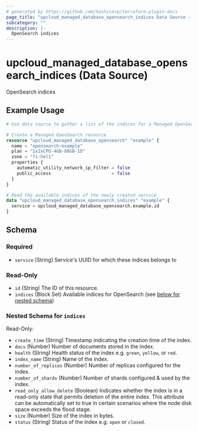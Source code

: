 ```yaml
---
# generated by https://github.com/hashicorp/terraform-plugin-docs
page_title: "upcloud_managed_database_opensearch_indices Data Source - terraform-provider-upcloud"
subcategory: ""
description: |-
  OpenSearch indices
---
```


# upcloud_managed_database_opensearch_indices (Data Source)

OpenSearch indices

## Example Usage

```terraform
# Use data source to gather a list of the indices for a Managed OpenSearch Database

# Create a Managed OpenSearch resource
resource "upcloud_managed_database_opensearch" "example" {
  name = "opensearch-example"
  plan = "1x2xCPU-4GB-80GB-1D"
  zone = "fi-hel1"
  properties {
    automatic_utility_network_ip_filter = false
    public_access                       = false
  }
}

# Read the available indices of the newly created service
data "upcloud_managed_database_opensearch_indices" "example" {
  service = upcloud_managed_database_opensearch.example.id
}
```

<!-- schema generated by tfplugindocs -->
## Schema

### Required

- `service` (String) Service's UUID for which these indices belongs to

### Read-Only

- `id` (String) The ID of this resource.
- `indices` (Block Set) Available indices for OpenSearch (see [below for nested schema](#nestedblock--indices))

<a id="nestedblock--indices"></a>
### Nested Schema for `indices`

Read-Only:

- `create_time` (String) Timestamp indicating the creation time of the index.
- `docs` (Number) Number of documents stored in the index.
- `health` (String) Health status of the index e.g. `green`, `yellow`, or `red`.
- `index_name` (String) Name of the index.
- `number_of_replicas` (Number) Number of replicas configured for the index.
- `number_of_shards` (Number) Number of shards configured & used by the index.
- `read_only_allow_delete` (Boolean) Indicates whether the index is in a read-only state that permits deletion of the entire index. This attribute can be automatically set to true in certain scenarios where the node disk space exceeds the flood stage.
- `size` (Number) Size of the index in bytes.
- `status` (String) Status of the index e.g. `open` or `closed`.


